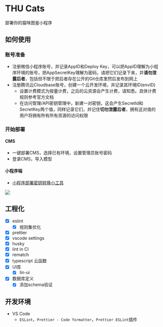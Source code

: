# THU Cats

部署你的猫咪图鉴小程序

## 如何使用

### 账号准备

* 注册微信小程序账号，并记录AppID和Deploy Key，可以把AppID理解为小程序环境的账号，把AppSecretKey理解为密码，请把它们记录下来，并**请勿泄露后者**，包括但不限于把后者存在公开的Git仓库里然后发布到网上
* 注册腾讯云Cloudbase账号，创建一个云开发环境，并记录其环境ID(envID)
  * 设置计费模式为按量计费，之后的云资源会产生计费，请知悉。具体计费规则参考官方文档
  * 在访问管理/API密钥管理中，新建一对密钥，这会产生SecretId和SecretKey两个值，同样记录它们，并记住**切勿泄露后者**，拥有这对值的用户将拥有所有所有资源的访问权限

### 开始部署

#### CMS

* 一键部署CMS，选择已有环境，设置管理员账号密码
* 登录CMS，导入模型

#### 小程序端

* [小程序部署密钥转换小工具](https://framework-1258016615.tcloudbaseapp.com/mp-key-tool/)

<a href="https://console.cloud.tencent.com/tcb/env/index?&action=CreateAndDeployCloudBaseProject&appUrl=https://github.com/BlackCloud37/thucats&branch=release" target="_blank" rel="noopener noreferrer"><img src="https://main.qcloudimg.com/raw/67f5a389f1ac6f3b4d04c7256438e44f.svg"></a>

## 工程化

- [x] eslint
  - [x] 规则集优化
- [x] prettier
- [x] vscode settings
- [x] husky
- [x] lint in CI
- [x] rematch
- [x] typescript 云函数
- [x] UI库
  - [x] lin-ui
- [x] 数据库定义
  - [x] 添加schema验证

## 开发环境

- VS Code
  - `ESLint`，`Prettier - Code formatter`，`Prettier ESLint`插件
